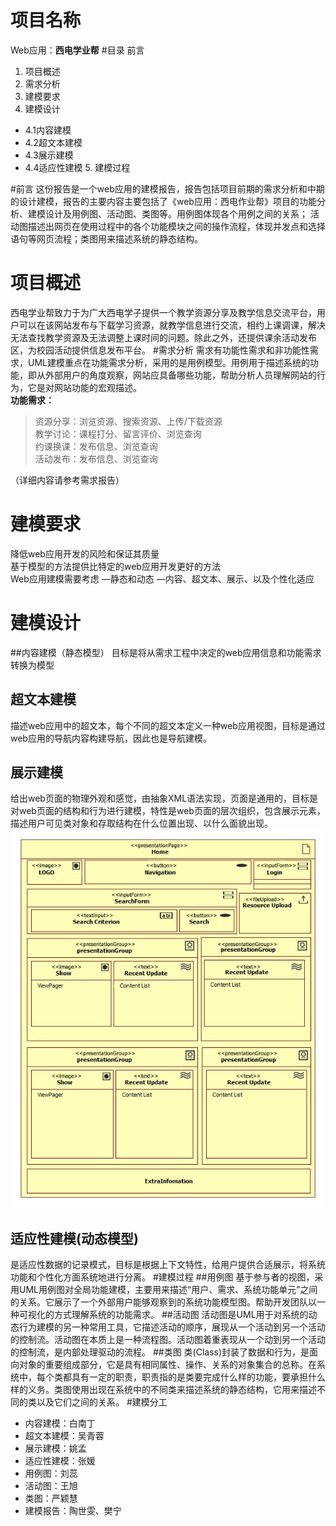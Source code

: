 # 项目名称

Web应用：**西电学业帮**
#目录
前言      
1. 项目概述  
2. 需求分析  
3. 建模要求  
4. 建模设计  
- 4.1内容建模  
- 4.2超文本建模  
- 4.3展示建模  
- 4.4适应性建模  5. 建模过程    
 
#前言
这份报告是一个web应用的建模报告，报告包括项目前期的需求分析和中期的设计建模，报告的主要内容主要包括了《web应用：西电作业帮》项目的功能分析、建模设计及用例图、活动图、类图等。用例图体现各个用例之间的关系；
活动图描述出网页在使用过程中的各个功能模块之间的操作流程，体现并发点和选择语句等网页流程；类图用来描述系统的静态结构。   

# 项目概述
西电学业帮致力于为广大西电学子提供一个教学资源分享及教学信息交流平台，用户可以在该网站发布与下载学习资源，就教学信息进行交流，相约上课调课，解决无法查找教学资源及无法调整上课时间的问题。除此之外，还提供课余活动发布区，为校园活动提供信息发布平台。
#需求分析
需求有功能性需求和非功能性需求，UML建模重点在功能需求分析，采用的是用例模型。用例用于描述系统的功能，即从外部用户的角度观察，网站应具备哪些功能，帮助分析人员理解网站的行为，它是对网站功能的宏观描述。  
 **功能需求：**
 > 资源分享：浏览资源、搜索资源、上传/下载资源   
教学讨论：课程打分、留言评价、浏览查询   
约课换课：发布信息、浏览查询   
活动发布：发布信息、浏览查询  

（详细内容请参考需求报告）
# 建模要求
降低web应用开发的风险和保证其质量  
  基于模型的方法提供比特定的web应用开发更好的方法  
Web应用建模需要考虑
—静态和动态
—内容、超文本、展示、以及个性化适应
# 建模设计
##内容建模（静态模型）
目标是将从需求工程中决定的web应用信息和功能需求转换为模型
## 超文本建模
描述web应用中的超文本，每个不同的超文本定义一种web应用视图，目标是通过web应用的导航内容构建导航，因此也是导航建模。
## 展示建模
给出web页面的物理外观和感觉，由抽象XML语法实现，页面是通用的，目标是对web页面的结构和行为进行建模，特性是web页面的层次组织，包含展示元素，描述用户可见类对象和存取结构在什么位置出现、以什么面貌出现。  
![展示模型](https://github.com/DetachmentOfWomen/WebTask/blob/master/task4/%E5%B1%95%E7%A4%BA%E6%A8%A1%E5%9E%8B.png?raw=true)

## 适应性建模(动态模型)
是适应性数据的记录模式，目标是根据上下文特性，给用户提供合适展示，将系统功能和个性化方面系统地进行分离。
#建模过程
##用例图
基于参与者的视图，采用UML用例图对全局功能建模，主要用来描述“用户、需求、系统功能单元”之间的关系。它展示了一个外部用户能够观察到的系统功能模型图。帮助开发团队以一种可视化的方式理解系统的功能需求。
##活动图
活动图是UML用于对系统的动态行为建模的另一种常用工具，它描述活动的顺序，展现从一个活动到另一个活动的控制流。活动图在本质上是一种流程图。活动图着重表现从一个动到另一个活动的控制流，是内部处理驱动的流程。
##类图
类(Class)封装了数据和行为，是面向对象的重要组成部分，它是具有相同属性、操作、关系的对象集合的总称。在系统中，每个类都具有一定的职责，职责指的是类要完成什么样的功能，要承担什么样的义务。类图使用出现在系统中的不同类来描述系统的静态结构，它用来描述不同的类以及它们之间的关系。
#建模分工
- 内容建模：白南丁
- 超文本建模：吴青蓉
- 展示建模：姚孟
- 适应性建模：张媛
- 用例图：刘蕊
- 活动图：王旭
- 类图：严颖慧
- 建模报告：陶世雯、樊宁

